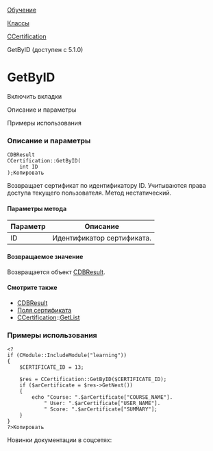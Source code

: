 [Обучение](/api_help/learning/index.php)

[Классы](/api_help/learning/classes/index.php)

[CCertification](/api_help/learning/classes/ccertification/index.php)

GetByID (доступен c 5.1.0)

GetByID
=======

Включить вкладки

Описание и параметры

Примеры использования

### Описание и параметры

```
CDBResult
CCertification::GetByID(
	int ID
);Копировать
```

Возвращает сертификат по идентификатору ID. Учитываются права доступа текущего пользователя. Метод нестатический.

#### Параметры метода

| Параметр | Описание |
| --- | --- |
| ID | Идентификатор сертификата. |

#### Возвращаемое значение

Возвращается объект [CDBResult](/api_help/main/reference/cdbresult/index.php).

#### Смотрите также

* [CDBResult](/api_help/main/reference/cdbresult/index.php)
* [Поля сертификата](/api_help/learning/fields.php)
* [CCertification](/api_help/learning/classes/ccertification/index.php)::[GetList](/api_help/learning/classes/ccertification/getlist.php)

### Примеры использования

```
<?
if (CModule::IncludeModule("learning"))
{
	$CERTIFICATE_ID = 13;
    
	$res = CCertification::GetByID($CERTIFICATE_ID);
	if ($arCertificate = $res->GetNext())
	{
		echo "Course: ".$arCertificate["COURSE_NAME"].
			" User: ".$arCertificate["USER_NAME"].
			" Score: ".$arCertificate["SUMMARY"];
	}
}
?>Копировать
```

Новинки документации в соцсетях: